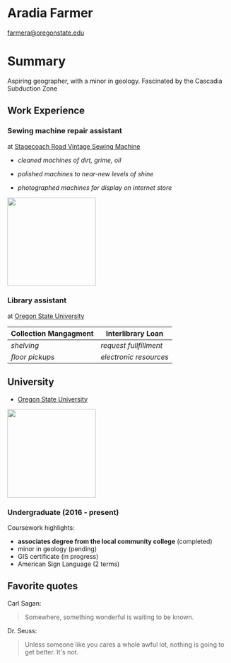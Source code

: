 # Aradia Farmer

farmera@oregonstate.edu

# Summary

Aspiring geographer, with a minor in geology. Fascinated by the Cascadia Subduction Zone

## Work Experience

### Sewing machine repair assistant
at [Stagecoach Road Vintage Sewing Machine](https://www.facebook.com/StagecoachRoadSewing/)
- *cleaned machines of dirt, grime, oil*

- *polished machines to near-new levels of shine*

- *photographed machines for display on internet store*
<img src="http://78.media.tumblr.com/e44a0160b7bd495d0368f29d9a847c27/tumblr_mxo2letfMv1s8aq7oo1_540.jpg" width="200">

### Library assistant
at [Oregon State University](https://library.oregonstate.edu)

Collection Mangagment | Interlibrary Loan
--------------------- | ---------------------
*shelving* | *request fullfillment*
*floor pickups* | *electronic resources*

## University

* [Oregon State University](https://oregonstate.edu)

<img src="http://communications.oregonstate.edu/sites/communications.oregonstate.edu/files/screen_shot_2017-04-21_at_4.23.07_pm.png" width="200">

### **Undergraduate** (2016 - present)

Coursework highlights:
- **associates degree from the local community college** (completed)
- minor in geology (pending)
- GIS certificate (in progress)
- American Sign Language (2 terms)

## Favorite quotes
Carl Sagan:
> Somewhere, something wonderful is waiting to be known.

Dr. Seuss:
> Unless someone like you cares a whole awful lot, nothing is going to get better. It's not.
